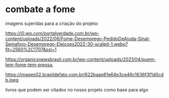 # combate a fome

imagens sujeridas para a criação do projeto:

https://i0.wp.com/portalverdade.com.br/wp-content/uploads/2022/06/Fome-Desemprego-PedidoDeAjuda-Sinal-Semaforo-Desemprego-Eleicoes2022-30-scaled-1.webp?fit=2560%2C1707&ssl=1

https://organicsnewsbrasil.com.br/wp-content/uploads/2021/04/quem-tem-fome-tem-pressa,

https://images02.brasildefato.com.br/622baae81e64e3ce46c1636f3f1d0cdb.jpeg

livros que podem ser citados no nosso projeto como base para algo



